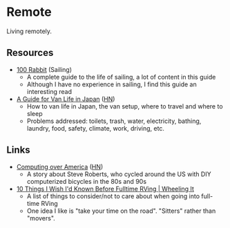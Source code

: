 # Remote

Living remotely.

## Resources

- [100 Rabbit](https://100r.co/site/home.html) (Sailing)
  - A complete guide to the life of sailing, a lot of content in this guide
  - Although I have no experience in sailing, I find this guide an interesting
    read
- [A Guide for Van Life in Japan](https://kumazen.com/a-guide-for-van-life-in-japan/)
  ([HN](https://news.ycombinator.com/item?id=34691291))
  - How to van life in Japan, the van setup, where to travel and where to sleep
  - Problems addressed: toilets, trash, water, electricity, bathing, laundry,
    food, safety, climate, work, driving, etc.

## Links

- [Computing over America](https://bikepacking.com/plog/steve-roberts-computing-across-america/)
  ([HN](https://news.ycombinator.com/item?id=35528692))
  - A story about Steve Roberts, who cycled around the US with DIY computerized
    bicycles in the 80s and 90s
- [10 Things I Wish I'd Known Before Fulltime RVing | Wheeling It](https://www.wheelingit.us/2011/09/22/10-things-i-wished-id-known-before-fulltime-rving/)
  - A list of things to consider/not to care about when going into full-time
    RVing
  - One idea I like is "take your time on the road". "Sitters" rather than
    "movers".
